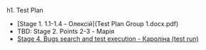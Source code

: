 h1. Test Plan
- [Stage 1. 1.1-1.4 - Олексій](Test Plan Group 1.docx.pdf)
- TBD: Stage 2. Points 2-3 - Марія
- [Stage 4. Bugs search and test execution - Кароліна (test run)](https://hillelitschool.testcaselab.com/projects/QAS/test_run/65112?statuses=failed&sort_dir=desc&sort_attr=created_at&test_case_id=1377358)
